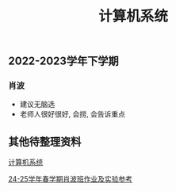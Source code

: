 ﻿---
title: 计算机系统
description: "课程代码: SE1210"
---

## 2022-2023学年下学期

### 肖波

- 建议无脑选
- 老师人很好很好, 会捞, 会告诉重点

## 其他待整理资料

[计算机系统](https://drive.vanillaaaa.org/SharedCourses/软件工程学院/计算机系统)

[24-25学年春学期肖波班作业及实验参考](https://github.com/Niazye/CSAPP-in-ECNU)
